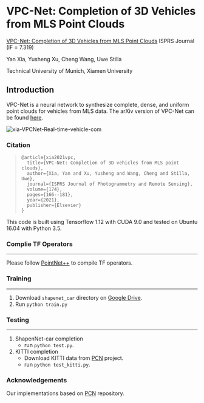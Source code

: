 # VPC-Net: Completion of 3D Vehicles from MLS Point Clouds
[VPC-Net: Completion of 3D Vehicles from MLS Point Clouds](https://www.sciencedirect.com/science/article/abs/pii/S0924271621000344)  ISPRS Journal (IF = 7.319) 

Yan Xia, Yusheng Xu, Cheng Wang, Uwe Stilla

Technical University of Munich, Xiamen University

## Introduction

VPC-Net is a neural network to synthesize complete, dense, and uniform point clouds for vehicles from MLS data. The arXiv version of VPC-Net can be found [here](https://arxiv.org/abs/2008.03404).

![xia-VPCNet-Real-time-vehicle-com](./demo/xia_VPCNet_Real-time_vehicle_completion_using_Kitti_dataset.gif)

### Citation

> ```
> @article{xia2021vpc,
>   title={VPC-Net: Completion of 3D vehicles from MLS point clouds},
>   author={Xia, Yan and Xu, Yusheng and Wang, Cheng and Stilla, Uwe},
>   journal={ISPRS Journal of Photogrammetry and Remote Sensing},
>   volume={174},
>   pages={166--181},
>   year={2021},
>   publisher={Elsevier}
> }
> ```

This code is built using Tensorflow 1.12 with CUDA 9.0 and tested on Ubuntu 16.04 with Python 3.5.

### Complie TF Operators

------

Please follow [PointNet++](https://github.com/charlesq34/pointnet2) to compile TF operators.

### Training

------

1. Download `shapenet_car` directory on [Google Drive](https://drive.google.com/drive/folders/1LD6ka3ZZg3DzG58-eAunbhgFx3cTUn-v?usp=sharing). 
2. Run `python train.py`

### Testing

------

1. ShapenNet-car completion
   - run `python test.py`.
2. KITTI completion
   - Download KITTI data from [PCN](https://github.com/wentaoyuan/pcn) project.
   - run `python test_kitti.py`.

### Acknowledgements

Our implementations based on [PCN](https://github.com/wentaoyuan/pcn) repository.